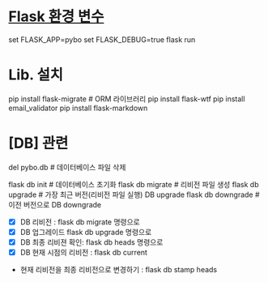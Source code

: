 # [Flask 환경 변수](https://coding-groot.tistory.com/138)
set FLASK_APP=pybo
set FLASK_DEBUG=true
flask run

# Lib. 설치  
pip install flask-migrate #  ORM 라이브러리
pip install flask-wtf
pip install email_validator
pip install flask-markdown

# [DB] 관련

del pybo.db      # 데이터베이스 파일 삭제

flask db init    # 데이터베이스 초기화
flask db migrate # 리비전 파일 생성 
flask db upgrade # 가장 최근 버전(리비전 파일 실행) DB upgrade
flask db downgrade # 이전 버전으로 DB downgrade

- [X] DB 리비전 : flask db migrate 명령으로 
- [X] DB 업그레이드  flask db upgrade 명령으로 
- [X] DB 최종 리비젼 확인: flask db heads 명령으로
- [X] DB 현재 시점의 리비전 : flask db current 

- 현재 리비전을 최종 리비전으로 변경하기 : flask db stamp heads
